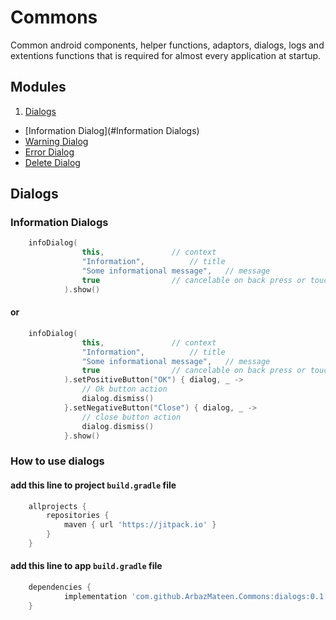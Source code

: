 # Commons
Common android components, helper functions, adaptors, dialogs, logs and extentions functions that is required for almost every application at startup.

## Modules
1. [Dialogs](#Dialogs)
  * [Information Dialog](#Information Dialogs)
  * [Warning Dialog](#)
  * [Error Dialog](#)
  * [Delete Dialog](#)

## Dialogs
### Information Dialogs
```kotlin
	infoDialog(
                this,   			// context
                "Information",  		// title
                "Some informational message",   // message
                true    			// cancelable on back press or touch anywhere on the screen
            ).show()
```
#### or
```kotlin
	infoDialog(
                this,   			// context
                "Information",  		// title
                "Some informational message",   // message
                true    			// cancelable on back press or touch anywhere on the screen
            ).setPositiveButton("OK") { dialog, _ ->
                // Ok button action
                dialog.dismiss()
            }.setNegativeButton("Close") { dialog, _ ->
                // close button action
                dialog.dismiss()
            }.show()
```

### How to use dialogs
#### add this line to project `build.gradle` file
```gradle
	allprojects {
		repositories {
			maven { url 'https://jitpack.io' }
		}
	}
```
#### add this line to app `build.gradle` file
```gradle
	dependencies {
	        implementation 'com.github.ArbazMateen.Commons:dialogs:0.1.1'
	}
```
